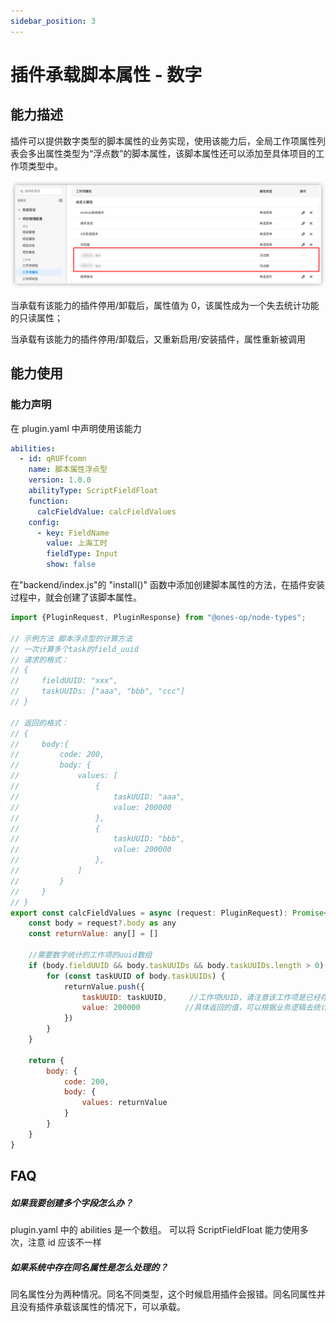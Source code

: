 ```yaml
---
sidebar_position: 3
---
```


# 插件承载脚本属性 - 数字

## 能力描述

插件可以提供数字类型的脚本属性的业务实现，使用该能力后，全局工作项属性列表会多出属性类型为“浮点数”的脚本属性，该脚本属性还可以添加至具体项目的工作项类型中。

![image](scriptProperties-numbe.jpg)

当承载有该能力的插件停用/卸载后，属性值为 0，该属性成为一个失去统计功能的只读属性；

当承载有该能力的插件停用/卸载后，又重新启用/安装插件，属性重新被调用

## 能力使用

### 能力声明

在 plugin.yaml 中声明使用该能力

```yaml
abilities:
  - id: qRUFfcomn
    name: 脚本属性浮点型
    version: 1.0.0
    abilityType: ScriptFieldFloat
    function:
      calcFieldValue: calcFieldValues
    config:
      - key: FieldName
        value: 上海工时
        fieldType: Input
        show: false
```

在"backend/index.js"的 "install()" 函数中添加创建脚本属性的方法，在插件安装过程中，就会创建了该脚本属性。

```javascript
import {PluginRequest, PluginResponse} from "@ones-op/node-types";

// 示例方法 脚本浮点型的计算方法
// 一次计算多个task的field_uuid
// 请求的格式：
// {
//     fieldUUID: "xxx",
//     taskUUIDs: ["aaa", "bbb", "ccc"]
// }

// 返回的格式：
// {
//     body:{
//         code: 200,
//         body: {
//             values: [
//                 {
//                     taskUUID: "aaa",
//                     value: 200000
//                 },
//                 {
//                     taskUUID: "bbb",
//                     value: 200000
//                 },
//             ]
//         }
//     }
// }
export const calcFieldValues = async (request: PluginRequest): Promise<PluginResponse> => {
    const body = request?.body as any
    const returnValue: any[] = []

    //需要数字统计的工作项的uuid数组
    if (body.fieldUUID && body.taskUUIDs && body.taskUUIDs.length > 0) {
        for (const taskUUID of body.taskUUIDs) {
            returnValue.push({
                taskUUID: taskUUID,     //工作项UUID，请注意该工作项是已经存在脚本属性
                value: 200000          //具体返回的值，可以根据业务逻辑去统计
            })
        }
    }

    return {
        body: {
            code: 200,
            body: {
                values: returnValue
            }
        }
    }
}

```

## FAQ

##### 如果我要创建多个字段怎么办？

plugin.yaml 中的 abilities 是一个数组。 可以将 ScriptFieldFloat 能力使用多次，注意 id 应该不一样

##### 如果系统中存在同名属性是怎么处理的？

同名属性分为两种情况。同名不同类型，这个时候启用插件会报错。同名同属性并且没有插件承载该属性的情况下，可以承载。
